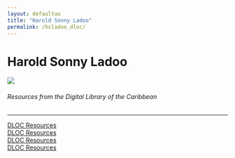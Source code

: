 ```yaml
---
layout: defaultau
title: "Harold Sonny Ladoo"
permalink: /hsladoo_dloc/
---
```

<!-- partial:index.partial.html -->
<div class="content">
    <h1>Harold Sonny Ladoo</h1>
    <div class="quote">
        <div><img src="https://repeatingislands.files.wordpress.com/2020/10/screen-shot-2020-10-26-at-4.27.37-pm.png" class="logo"></div>
    </div>
    <body>
    <h6>Resources from the Digital Library of the Caribbean</h6><hr> 
        <a href="https://www.dloc.com/UF00072147/00213/images" target="_blank">DLOC Resources</a><br>
        <a href="https://www.dloc.com/UF00099208/00044/images" target="_blank">DLOC Resources</a><br>
        <a href="https://www.dloc.com/AA00090268/00037/pdf" target="_blank">DLOC Resources</a><br>
        <a href="https://www.dloc.com/AA00000079/00004/images" target="_blank">DLOC Resources</a><br>
    </body> 
          </div>
  <!-- partial -->
<script src='https://cdnjs.cloudflare.com/ajax/libs/jquery/3.1.1/jquery.min.js'></script><script  src="{{ site.baseurl }}/assets/js/authorscript.js"></script>